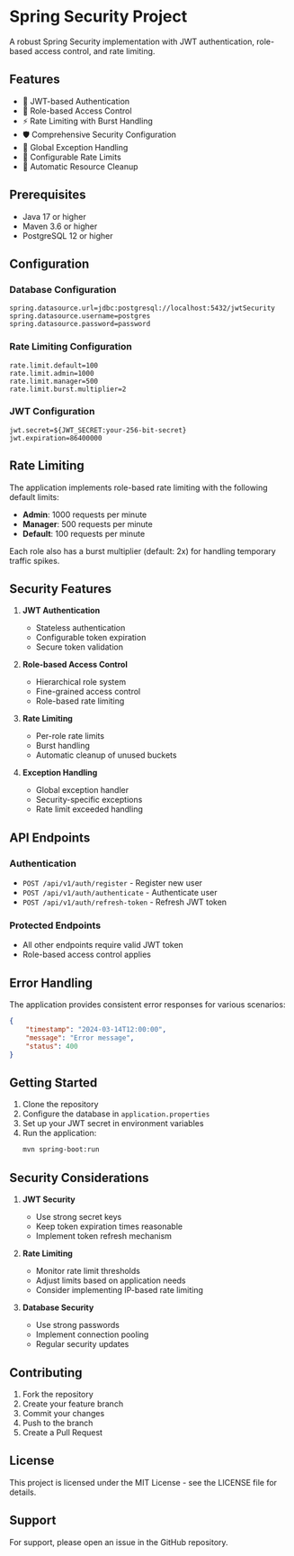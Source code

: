 # Spring Security Project

A robust Spring Security implementation with JWT authentication, role-based access control, and rate limiting.

## Features

- 🔐 JWT-based Authentication
- 👥 Role-based Access Control
- ⚡ Rate Limiting with Burst Handling
- 🛡️ Comprehensive Security Configuration
- 📝 Global Exception Handling
- 🔄 Configurable Rate Limits
- 🧹 Automatic Resource Cleanup

## Prerequisites

- Java 17 or higher
- Maven 3.6 or higher
- PostgreSQL 12 or higher

## Configuration

### Database Configuration
```properties
spring.datasource.url=jdbc:postgresql://localhost:5432/jwtSecurity
spring.datasource.username=postgres
spring.datasource.password=password
```

### Rate Limiting Configuration
```properties
rate.limit.default=100
rate.limit.admin=1000
rate.limit.manager=500
rate.limit.burst.multiplier=2
```

### JWT Configuration
```properties
jwt.secret=${JWT_SECRET:your-256-bit-secret}
jwt.expiration=86400000
```

## Rate Limiting

The application implements role-based rate limiting with the following default limits:

- **Admin**: 1000 requests per minute
- **Manager**: 500 requests per minute
- **Default**: 100 requests per minute

Each role also has a burst multiplier (default: 2x) for handling temporary traffic spikes.

## Security Features

1. **JWT Authentication**
   - Stateless authentication
   - Configurable token expiration
   - Secure token validation

2. **Role-based Access Control**
   - Hierarchical role system
   - Fine-grained access control
   - Role-based rate limiting

3. **Rate Limiting**
   - Per-role rate limits
   - Burst handling
   - Automatic cleanup of unused buckets

4. **Exception Handling**
   - Global exception handler
   - Security-specific exceptions
   - Rate limit exceeded handling

## API Endpoints

### Authentication
- `POST /api/v1/auth/register` - Register new user
- `POST /api/v1/auth/authenticate` - Authenticate user
- `POST /api/v1/auth/refresh-token` - Refresh JWT token

### Protected Endpoints
- All other endpoints require valid JWT token
- Role-based access control applies

## Error Handling

The application provides consistent error responses for various scenarios:

```json
{
    "timestamp": "2024-03-14T12:00:00",
    "message": "Error message",
    "status": 400
}
```

## Getting Started

1. Clone the repository
2. Configure the database in `application.properties`
3. Set up your JWT secret in environment variables
4. Run the application:
   ```bash
   mvn spring-boot:run
   ```

## Security Considerations

1. **JWT Security**
   - Use strong secret keys
   - Keep token expiration times reasonable
   - Implement token refresh mechanism

2. **Rate Limiting**
   - Monitor rate limit thresholds
   - Adjust limits based on application needs
   - Consider implementing IP-based rate limiting

3. **Database Security**
   - Use strong passwords
   - Implement connection pooling
   - Regular security updates

## Contributing

1. Fork the repository
2. Create your feature branch
3. Commit your changes
4. Push to the branch
5. Create a Pull Request

## License

This project is licensed under the MIT License - see the LICENSE file for details.

## Support

For support, please open an issue in the GitHub repository.
